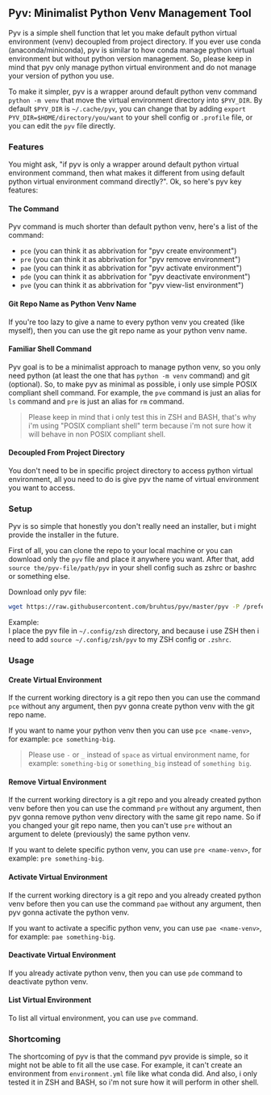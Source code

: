 ## Pyv: Minimalist Python Venv Management Tool

Pyv is a simple shell function that let you make default python virtual environment (venv) decoupled from project directory. If you ever use conda (anaconda/miniconda), pyv is similar to how conda manage python virtual environment but without python version management. So, please keep in mind that pyv only manage python virtual environment and do not manage your version of python you use.

To make it simpler, pyv is a wrapper around default python venv command `python -m venv` that move the virtual environment directory into `$PYV_DIR`. By default `$PYV_DIR` is `~/.cache/pyv`, you can change that by adding `export PYV_DIR=$HOME/directory/you/want` to your shell config or `.profile` file, or you can edit the `pyv` file directly.

### Features

You might ask, "if pyv is only a wrapper around default python virtual environment command, then what makes it different from using default python virtual environment command directly?". Ok, so here's pyv key features:

#### The Command

Pyv command is much shorter than default python venv, here's a list of the command:
- `pce` (you can think it as abbrivation for "pyv create environment")
- `pre` (you can think it as abbrivation for "pyv remove environment")
- `pae` (you can think it as abbrivation for "pyv activate environment")
- `pde` (you can think it as abbrivation for "pyv deactivate environment")
- `pve` (you can think it as abbrivation for "pyv view-list environment")

#### Git Repo Name as Python Venv Name

If you're too lazy to give a name to every python venv you created (like myself), then you can use the git repo name as your python venv name.

#### Familiar Shell Command

Pyv goal is to be a minimalist approach to manage python venv, so you only need python (at least the one that has `python -m venv` command) and git (optional). So, to make pyv as minimal as possible, i only use simple POSIX compliant shell command. For example, the `pve` command is just an alias for `ls` command and `pre` is just an alias for `rm` command.

> Please keep in mind that i only test this in ZSH and BASH, that's why i'm using "POSIX compliant shell" term because i'm not sure how it will behave in non POSIX compliant shell.

#### Decoupled From Project Directory

You don't need to be in specific project directory to access python virtual environment, all you need to do is give pyv the name of virtual environment you want to access.

### Setup

Pyv is so simple that honestly you don't really need an installer, but i might provide the installer in the future.

First of all, you can clone the repo to your local machine or you can download only the `pyv` file and place it anywhere you want. After that, add `source the/pyv-file/path/pyv` in your shell config such as zshrc or bashrc or something else.

Download only pyv file:
```sh
wget https://raw.githubusercontent.com/bruhtus/pyv/master/pyv -P /preferred/location
```

Example: <br>
I place the pyv file in `~/.config/zsh` directory, and because i use ZSH then i need to add `source ~/.config/zsh/pyv` to my ZSH config or `.zshrc`.

### Usage

#### Create Virtual Environment

If the current working directory is a git repo then you can use the command `pce` without any argument, then pyv gonna create python venv with the git repo name.

If you want to name your python venv then you can use `pce <name-venv>`, for example: `pce something-big`.

> Please use `-` or `_` instead of `space` as virtual environment name, for example: `something-big` or `something_big` instead of `something big`.

#### Remove Virtual Environment

If the current working directory is a git repo and you already created python venv before then you can use the command `pre` without any argument, then pyv gonna remove python venv directory with the same git repo name. So if you changed your git repo name, then you can't use `pre` without an argument to delete (previously) the same python venv.

If you want to delete specific python venv, you can use `pre <name-venv>`, for example: `pre something-big`.

#### Activate Virtual Environment

If the current working directory is a git repo and you already created python venv before then you can use the command `pae` without any argument, then pyv gonna activate the python venv.

If you want to activate a specific python venv, you can use `pae <name-venv>`, for example: `pae something-big`.

#### Deactivate Virtual Environment

If you already activate python venv, then you can use `pde` command to deactivate python venv.

#### List Virtual Environment

To list all virtual environment, you can use `pve` command.

### Shortcoming

The shortcoming of pyv is that the command pyv provide is simple, so it might not be able to fit all the use case. For example, it can't create an environment from `environment.yml` file like what conda did. And also, i only tested it in ZSH and BASH, so i'm not sure how it will perform in other shell.
